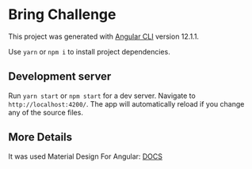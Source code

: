 # Bring Challenge

This project was generated with [Angular CLI](https://github.com/angular/angular-cli) version 12.1.1.

Use `yarn` or `npm i` to install project dependencies.

## Development server

Run `yarn start` or `npm start` for a dev server. Navigate to `http://localhost:4200/`. The app will automatically reload if you change any of the source files.

## More Details

It was used Material Design For Angular: [DOCS](https://material.angular.io/)
